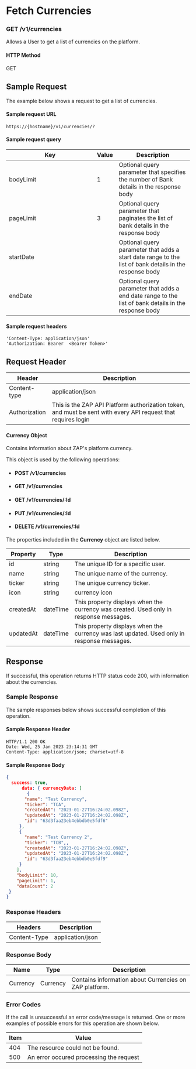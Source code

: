 # Fetch Currencies

### GET /v1/currencies <a href="#top" id="top"></a>

Allows a User to get a list of currencies on the platform.

#### HTTP Method <a href="#top" id="top"></a>

GET

## Sample Request <a href="#samplerequest" id="samplerequest"></a>

The example below shows a request to get a list of currencies.

#### **Sample request** URL <a href="#top" id="top"></a>

```
https://{hostname}/v1/currencies/?
```

#### **Sample request query** <a href="#top" id="top"></a>

<table><thead><tr><th width="225">Key</th><th>Value</th><th>Description</th></tr></thead><tbody><tr><td>bodyLimit</td><td>1</td><td>Optional query parameter that specifies the number of Bank details in the response body</td></tr><tr><td>pageLimit</td><td>3</td><td>Optional query parameter that paginates the list of bank details in the response body</td></tr><tr><td>startDate</td><td></td><td>Optional query parameter that adds a start date range to the list of bank details in the response body</td></tr><tr><td>endDate</td><td></td><td>Optional query parameter that adds a end date range to the list of bank details in the response body</td></tr></tbody></table>



#### &#x20;**Sample request headers** <a href="#top" id="top"></a>

```
'Content-Type: application/json'
'Authorization: Bearer  <Bearer Token>'
```

## Request Header <a href="#samplerequest" id="samplerequest"></a>

| Header        | Description                                                                                                   |
| ------------- | ------------------------------------------------------------------------------------------------------------- |
| Content-type  | application/json                                                                                              |
| Authorization | This is the ZAP API Platform authorization token, and must be sent with every API request that requires login |

#### Currency Object

Contains information about ZAP's platform currency.

This object is used by the following operations:

* #### POST /v1/currencies
* #### GET /v1/currencies
* #### GET /v1/currencies/:Id
* #### PUT /v1/currencies/:Id
* #### DELETE /v1/currencies/:Id

The properties included in the **Currency** object are listed below.

| Property  | Type     | Description                                                                                |
| --------- | -------- | ------------------------------------------------------------------------------------------ |
| id        | string   | The unique ID for a specific user.                                                         |
| name      | string   | The unique name of the currency.                                                           |
| ticker    | string   | The unique currency ticker.                                                                |
| icon      | string   | currency icon                                                                              |
| createdAt | dateTime | This property displays when the currency was created. Used only in response messages.      |
| updatedAt | dateTime | This property displays when the currency was last updated. Used only in response messages. |

## Response <a href="#samplerequest" id="samplerequest"></a>

If successful, this operation returns HTTP status code 200, with information about the currencies.

### Sample Response <a href="#samplerequest" id="samplerequest"></a>

The sample responses below shows successful completion of this operation.

#### **Sample** Response Header <a href="#top" id="top"></a>

```
HTTP/1.1 200 OK
Date: Wed, 25 Jan 2023 23:14:31 GMT
Content-Type: application/json; charset=utf-8
```

#### **Sample** Response Body <a href="#top" id="top"></a>

```json
{
  success: true,
      data: { currencyData: [
        {
       "name": "Test Currency",
       "ticker": "TCA",
       "createdAt": "2023-01-27T16:24:02.098Z",
       "updatedAt": "2023-01-27T16:24:02.098Z",
       "id": "63d3faa23eb4ebbdb0e5fdf6"
     },
     {
       "name": "Test Currency 2",
       "ticker": "TCB",,
       "createdAt": "2023-01-27T16:24:02.098Z",
       "updatedAt": "2023-01-27T16:24:02.098Z",
       "id": "63d3faa23eb4ebbdb0e5fdf9"
     }
    ],
    "bodyLimit": 10,
    "pageLimit": 1,
    "dataCount": 2
 }
}
```

### Response Headers <a href="#samplerequest" id="samplerequest"></a>

| Headers      | Description      |
| ------------ | ---------------- |
| Content-Type | application/json |

### Response Body <a href="#samplerequest" id="samplerequest"></a>

| Name     | Type     | Description                                              |
| -------- | -------- | -------------------------------------------------------- |
| Currency | Currency | Contains information about  Currencies on ZAP  platform. |

### Error Codes <a href="#samplerequest" id="samplerequest"></a>

If the call is unsuccessful an error code/message is returned. One or more examples of possible errors for this operation are shown below.

| Item | Value                                   |
| ---- | --------------------------------------- |
| 404  | The resource could not be found.        |
| 500  | An error occured processing the request |

